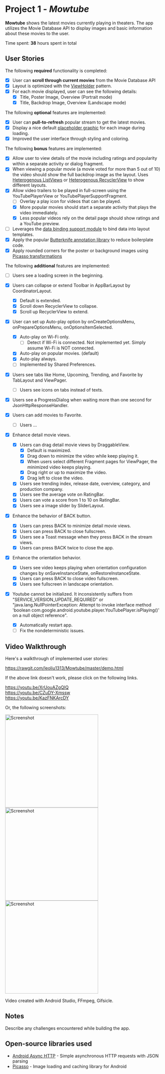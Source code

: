 # Project 1 - *Mowtube*

**Mowtube** shows the latest movies currently playing in theaters. The app utilizes the Movie Database API to display images and basic information about these movies to the user.

Time spent: **38** hours spent in total

## User Stories

The following **required** functionality is completed:

* [x] User can **scroll through current movies** from the Movie Database API
* [x] Layout is optimized with the [ViewHolder](http://guides.codepath.com/android/Using-an-ArrayAdapter-with-ListView#improving-performance-with-the-viewholder-pattern) pattern.
* [x] For each movie displayed, user can see the following details:
  * [x] Title, Poster Image, Overview (Portrait mode)
  * [x] Title, Backdrop Image, Overview (Landscape mode)

The following **optional** features are implemented:

* [x] User can **pull-to-refresh** popular stream to get the latest movies.
* [x] Display a nice default [placeholder graphic](http://guides.codepath.com/android/Displaying-Images-with-the-Picasso-Library#configuring-picasso) for each image during loading.
* [x] Improved the user interface through styling and coloring.

The following **bonus** features are implemented:

* [x] Allow user to view details of the movie including ratings and popularity within a separate activity or dialog fragment.
* [x] When viewing a popular movie (a movie voted for more than 5 out of 10) the video should show the full backdrop image as the layout.  Uses [Heterogenous ListViews](http://guides.codepath.com/android/Implementing-a-Heterogenous-ListView) or [Heterogenous RecyclerView](http://guides.codepath.com/android/Heterogenous-Layouts-inside-RecyclerView) to show different layouts.
* [x] Allow video trailers to be played in full-screen using the YouTubePlayerView or YouTubePlayerSupportFragment.
    * [ ] Overlay a play icon for videos that can be played.
    * [x] More popular movies should start a separate activity that plays the video immediately.
    * [x] Less popular videos rely on the detail page should show ratings and a YouTube preview.
* [ ] Leverages the [data binding support module](http://guides.codepath.com/android/Applying-Data-Binding-for-Views) to bind data into layout templates.
* [x] Apply the popular [Butterknife annotation library](http://guides.codepath.com/android/Reducing-View-Boilerplate-with-Butterknife) to reduce boilerplate code.
* [x] Apply rounded corners for the poster or background images using [Picasso transformations](https://guides.codepath.com/android/Displaying-Images-with-the-Picasso-Library#other-transformations)

The following **additional** features are implemented:

* [ ] Users see a loading screen in the beginning.

* [x] Users can collapse or extend Toolbar in AppBarLayout by CoordinatorLayout.
    * [x] Default is extended.
    * [x] Scroll down RecyclerView to collapse.
    * [x] Scroll up RecyclerView to extend.
* [x] User can set up Auto-play option by onCreateOptionsMenu, onPrepareOptionsMenu, onOptionsItemSelected.
    * [x] Auto-play on Wi-Fi only.
        * [ ] Detect if Wi-Fi is connected. Not implemented yet. Simply assume Wi-Fi is NOT connected.
    * [x] Auto-play on popular movies. (default)
    * [x] Auto-play always.
    * [ ] Implemented by Shared Preferences.
* [x] Users see tabs like Home, Upcoming, Trending, and Favorite by TabLayout and ViewPager.
    * [ ] Users see icons on tabs instead of texts.
* [x] Users see a ProgressDialog when waiting more than one second for JsonHttpResponseHandler.
* [x] Users can add movies to Favorite.
    * [ ] Users ...

* [x] Enhance detail movie views.
    * [x] Users can drag detail movie views by DraggableView.
        * [x] Default is maximized.
        * [x] Drag down to minimize the video while keep playing it.
        * [x] When users select different Fragment pages for ViewPager, the minimized video keeps playing.
        * [x] Drag right or up to maximize the video.
        * [x] Drag left to close the video.
    * [x] Users see trending index, release date, overview, category, and production company.
    * [x] Users see the average vote on RatingBar.
    * [x] Users can vote a score from 1 to 10 on RatingBar.
    * [x] Users see a image slider by SliderLayout.

* [x] Enhance the behavior of BACK button.
    * [x] Users can press BACK to minimize detail movie views. 
    * [x] Users can press BACK to close fullscreen. 
    * [x] Users see a Toast message when they press BACK in the stream views.
    * [x] Users can press BACK twice to close the app. 
* [x] Enhance the orientation behavior.
    * [x] Users see video keeps playing when orientation configuration changes by onSaveInstanceState, onRestoreInstanceState.
    * [x] Users can press BACK to close video fullscreen. 
    * [x] Users see fullscreen in landscape orientation. 
* [x] Youtube cannot be initialized. It inconsistently suffers from "SERVICE_VERSION_UPDATE_REQUIRED" or "java.lang.NullPointerException: Attempt to invoke interface method 'boolean com.google.android.youtube.player.YouTubePlayer.isPlaying()' on a null object reference".
    * [x] Automatically restart app. 
    * [ ] Fix the nondeterministic issues.

## Video Walkthrough

Here's a walkthrough of implemented user stories:

https://rawgit.com/leoliu1313/Mowtube/master/demo.html
<br>

If the above link doesn't work, please click on the following links.

https://youtu.be/XrUouAZgQIQ
<br>
https://youtu.be/CZuDY-Xmssw
<br>
https://youtu.be/KazFNKArcDY
<br>

Or, the following screenshots:

<img src='https://raw.githubusercontent.com/leoliu1313/Mowtube/master/week1demo1.gif' title='Screenshot' width="300" alt='Screenshot' />
<img src='https://raw.githubusercontent.com/leoliu1313/Mowtube/master/week1demo2.gif' title='Screenshot' width="300" alt='Screenshot' />
<img src='https://raw.githubusercontent.com/leoliu1313/Mowtube/master/week1demo3.gif' title='Screenshot' width="300" alt='Screenshot' />

Video created with Android Studio, FFmpeg, Gifsicle.

## Notes

Describe any challenges encountered while building the app.

## Open-source libraries used

- [Android Async HTTP](https://github.com/loopj/android-async-http) - Simple asynchronous HTTP requests with JSON parsing
- [Picasso](http://square.github.io/picasso/) - Image loading and caching library for Android
